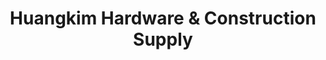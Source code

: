 ---
title: "Huangkim Hardware & Construction Supply"
url: /santo-tomas/huangkim-hardware-and-construction-supply/
shop: hardware
---
